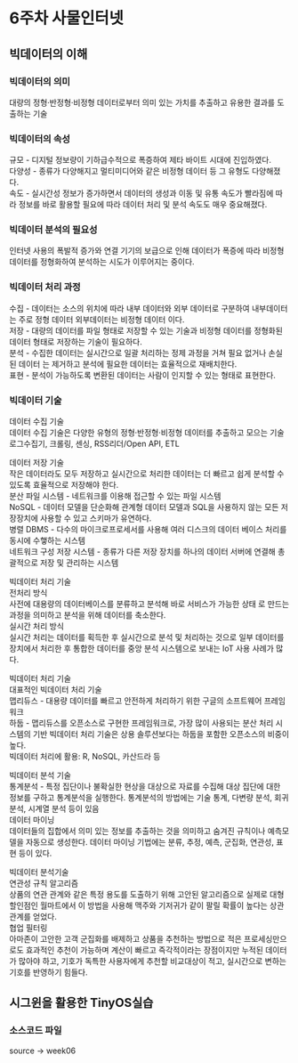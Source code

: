 # 6주차 사물인터넷   
 
## 빅데이터의 이해   

### 빅데이터의 의미   

대량의 정형·반정형·비정형 데이터로부터 의미 있는 가치를 추출하고 유용한 결과를 도출하는 기술   
### 빅데이터의 속성   

규모 - 디지털 정보량이 기하급수적으로 폭증하여 제타 바이트 시대에 진입하였다.   
다양성 - 종류가 다양해지고 멀티미디어와 같은 비정형 데이터 등 그 유형도 다양해졌다.   
속도 - 실시간성 정보가 증가하면서 데이터의 생성과 이동 및 유통 속도가 빨라짐에 따라 정보를 바로 활용할
필요에 따라 데이터 처리 및 분석 속도도 매우 중요해졌다.   
### 빅데이터 분석의 필요성   

인터넷 사용의 폭발적 증가와 연결 기기의 보급으로 인해 데이터가 폭증에 따라 
비정형 데이터를 정형화하여 분석하는 시도가 이루어지는 중이다.   
### 빅데이터 처리 과정

수집 - 데이터는 소스의 위치에 따라 내부 데이터와 외부 데이터로 구분하여 내부데이터는 주로 정형 데이터 외부데이터는 비정형 데이터 이다.   
저장 - 대량의 데이터를 파일 형태로 저장할 수 있는 기술과 비정형 데이터를 정형화된 데이터 형태로 저장하는 기술이 필요하다.   
분석 - 수집한 데이터는 실시간으로 일괄 처리하는 정제 과정을 거쳐 필요 없거나 손실된 데이터 는 제거하고 분석에 필요한 데이터는 효율적으로 재배치한다.   
표현 - 분석이 가능하도록 변환된 데이터는 사람이 인지할 수 있는 형태로 표현한다.   

### 빅데이터 기술   

데이터 수집 기술   
데이터 수집 기술은 다양한 유형의 정형·반정형·비정형 데이터를 추출하고 모으는 기술   
로그수집기, 크롤링, 센싱, RSS리더/Open API, ETL   

데이터 저장 기술   
작은 데이터라도 모두 저장하고 실시간으로 처리한 데이터는 더 빠르고 쉽게 분석할 수 있도록 효율적으로 저장해야 한다.   
분산 파일 시스템 - 네트워크를 이용해 접근할 수 있는 파일 시스템   
NoSQL - 데이터 모델을 단순화해 관계형 데이터 모델과 SQL을 사용하지 않는 모든 저장장치에 사용할 수 있고 스키마가 유연하다.   
병렬 DBMS - 다수의 마이크로프로세서를 사용해 여러 디스크의 데이터 베이스 처리를 동시에 수햏하는 시스템   
네트워크 구성 저장 시스템 - 종류가 다른 저장 장치를 하나의 데이터 서버에 연결해 총괄적으로 저장 및 관리하는 시스템   

빅데이터 처리 기술   
전처리 방식   
사전에 대용량의 데이터베이스를 분류하고 분석해 바로 서비스가 가능한 상태 로 만드는 과정을 의미하고 분석을 위해 데이터를 축소한다.   
실시간 처리 방식   
실시간 처리는 데이터를 획득한 후 실시간으로 분석 및 처리하는 것으로 일부 데이터를 장치에서 처리한 후 통합한 데이터를 중앙 분석 시스템으로 보내는 IoT 사용 사례가 많다.    

빅데이터 처리 기술   
대표적인 빅데이터 처리 기술   
맵리듀스 - 대용량 데이터를 빠르고 안전하게 처리하기 위한 구글의 소프트웨어 프레임워크   
하둡 - 맵리듀스를 오픈소스로 구현한 프레임워크로, 가장 많이 사용되는 분산 처리 시스템의 기반 빅데이터 처리 기술은 상용 솔루션보다는 하둡을 포함한 오픈소스의 비중이 높다.   
빅데이터 처리에 활용: R, NoSQL, 카산드라 등   

빅데이터 분석 기술   
통계분석 - 특정 집단이나 불확실한 현상을 대상으로 자료를 수집해 대상 집단에 대한 정보를 구하고 통계분석을 실행한다. 통계분석의 방법에는 기술 통계, 다변량 분석, 회귀분석, 시계열 분석 등이 있음   
데이터 마이닝   
데이터들의 집합에서 의미 있는 정보를 추출하는 것을 의미하고 숨겨진 규칙이나 예측모델을 자동으로 생성한다. 데이터 마이닝 기법에는 분류, 추정, 예측, 군집화, 연관성, 표현 등이 있다.   

빅데이터 분석기술   
연관성 규칙 알고리즘   
상품의 연관 관계와 같은 특정 용도를 도출하기 위해 고안된 알고리즘으로 실제로 대형 할인점인 월마트에서 이 방법을 사용해 맥주와 기저귀가 같이 팔릴 확률이 높다는 상관관계를 얻었다.   
협업 필터링   
아마존이 고안한 고객 군집화를 배제하고 상품을 추천하는 방법으로 적은 프로세싱만으로도 효과적인 추천이 가능하며 계산이 빠르고 즉각적이라는 장점이지만 누적된 데이터가 많아야 하고, 기호가 독특한 사용자에게 추천할 비교대상이 적고, 실시간으로 변하는 기호를 반영하기 힘들다.   

## 시그윈을 활용한 TinyOS실습
### 소스코드 파일  
source -> week06
